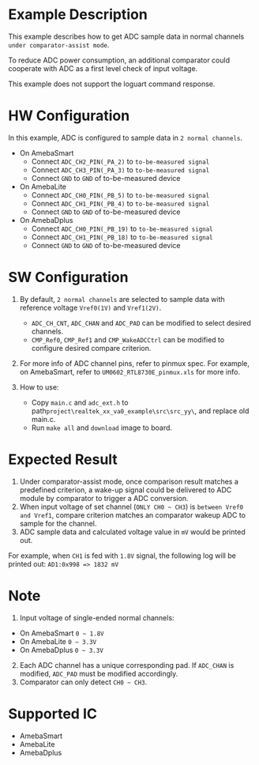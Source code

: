 # Example Description

This example describes how to get ADC sample data in normal channels `under comparator-assist mode`.

To reduce ADC power consumption, an additional comparator could cooperate with ADC as a first level check of input voltage.

This example does not support the loguart command response.

# HW Configuration

In this example, ADC is configured to sample data in `2 normal channels`.

* On AmebaSmart
	- Connect `ADC_CH2_PIN(_PA_2)` to `to-be-measured signal`
	- Connect `ADC_CH3_PIN(_PA_3)` to `to-be-measured signal`
	- Connect `GND` to `GND` of to-be-measured device
* On AmebaLite
	- Connect `ADC_CH0_PIN(_PB_5)` to `to-be-measured signal`
	- Connect `ADC_CH1_PIN(_PB_4)` to `to-be-measured signal`
	- Connect `GND` to `GND` of to-be-measured device
* On AmebaDplus
	- Connect `ADC_CH0_PIN(_PB_19)` to `to-be-measured signal`
	- Connect `ADC_CH1_PIN(_PB_18)` to `to-be-measured signal`
	- Connect `GND` to `GND` of to-be-measured device

# SW Configuration

1. By default, `2 normal channels` are selected to sample data with reference voltage `Vref0(1V)` and `Vref1(2V)`.
    * `ADC_CH_CNT`, `ADC_CHAN` and `ADC_PAD` can be modified to select desired channels.
    * `CMP_Ref0`, `CMP_Ref1` and `CMP_WakeADCCtrl` can be modified to configure desired compare criterion.

2. For more info of ADC channel pins, refer to pinmux spec.
   For example, on AmebaSmart, refer to `UM0602_RTL8730E_pinmux.xls` for more info.

3. How to use:
    * Copy `main.c` and `adc_ext.h` to path`project\realtek_xx_va0_example\src\src_yy\`, and replace old main.c.
    * Run `make all` and `download` image to board.

# Expected Result

1. Under comparator-assist mode, once comparison result matches a predefined criterion, a wake-up signal could be delivered to ADC module by comparator to trigger a ADC conversion.
2. When input voltage of set channel (`ONLY CH0 ~ CH3`) is `between Vref0 and Vref1`, compare criterion matches an comparator wakeup ADC to sample for the channel.
3. ADC sample data and calculated voltage value in `mV` would be printed out.

For example, when `CH1` is fed with `1.8V` signal, the following log will be printed out:
`AD1:0x998 => 1832 mV`

# Note

1. Input voltage of single-ended normal channels:
* On AmebaSmart
	`0 ~ 1.8V`
* On AmebaLite
	`0 ~ 3.3V`
* On AmebaDplus
	`0 ~ 3.3V`

2. Each ADC channel has a unique corresponding pad. If `ADC_CHAN` is modified, `ADC_PAD` must be modified accordingly.
3. Comparator can only detect `CH0 ~ CH3`.

# Supported IC

* AmebaSmart
* AmebaLite
* AmebaDplus
